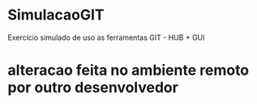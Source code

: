 # SimulacaoGIT
Exercício simulado de uso as ferramentas GIT - HUB + GUI
# alteracao feita no ambiente remoto por outro desenvolvedor
